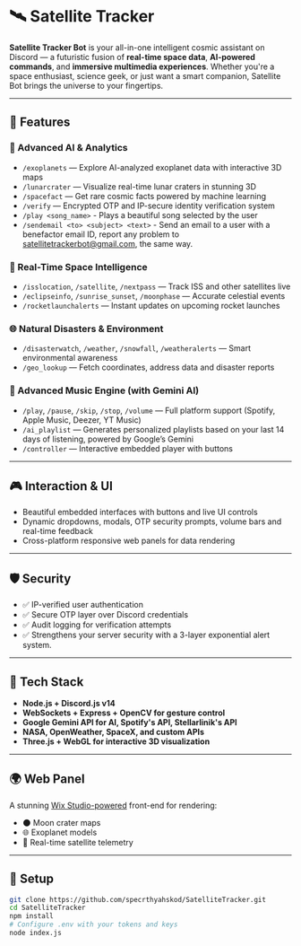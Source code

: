 # 🛰️ Satellite Tracker

**Satellite Tracker Bot** is your all-in-one intelligent cosmic assistant on Discord — a futuristic fusion of **real-time space data**, **AI-powered commands**, and **immersive multimedia experiences**. Whether you're a space enthusiast, science geek, or just want a smart companion, Satellite Bot brings the universe to your fingertips.

---

## 🌌 Features

### 🧠 Advanced AI & Analytics
- `/exoplanets` — Explore AI-analyzed exoplanet data with interactive 3D maps
- `/lunarcrater` — Visualize real-time lunar craters in stunning 3D
- `/spacefact` — Get rare cosmic facts powered by machine learning
- `/verify` — Encrypted OTP and IP-secure identity verification system
- `/play <song_name>` - Plays a beautiful song selected by the user
- `/sendemail <to> <subject> <text>` - Send an email to a user with a benefactor email ID, report any problem to satellitetrackerbot@gmail.com, the same way.

### 🚀 Real-Time Space Intelligence
- `/isslocation`, `/satellite`, `/nextpass` — Track ISS and other satellites live
- `/eclipseinfo`, `/sunrise_sunset`, `/moonphase` — Accurate celestial events
- `/rocketlaunchalerts` — Instant updates on upcoming rocket launches

### 🌐 Natural Disasters & Environment
- `/disasterwatch`, `/weather`, `/snowfall`, `/weatheralerts` — Smart environmental awareness
- `/geo_lookup` — Fetch coordinates, address data and disaster reports

### 🎵 Advanced Music Engine (with Gemini AI)
- `/play`, `/pause`, `/skip`, `/stop`, `/volume` — Full platform support (Spotify, Apple Music, Deezer, YT Music)
- `/ai_playlist` — Generates personalized playlists based on your last 14 days of listening, powered by Google’s Gemini
- `/controller` — Interactive embedded player with buttons

---

## 🎮 Interaction & UI

- Beautiful embedded interfaces with buttons and live UI controls
- Dynamic dropdowns, modals, OTP security prompts, volume bars and real-time feedback
- Cross-platform responsive web panels for data rendering

---

## 🛡️ Security

- ✅ IP-verified user authentication
- ✅ Secure OTP layer over Discord credentials
- ✅ Audit logging for verification attempts
- ✅ Strengthens your server security with a 3-layer exponential alert system.

---

## 🔧 Tech Stack

- **Node.js + Discord.js v14**
- **WebSockets + Express + OpenCV for gesture control**
- **Google Gemini API for AI, Spotify's API, Stellarlinik's API**
- **NASA, OpenWeather, SpaceX, and custom APIs**
- **Three.js + WebGL for interactive 3D visualization**

---

## 🌍 Web Panel

A stunning [Wix Studio-powered](https://www.wix.com/studio) front-end for rendering:
- 🌑 Moon crater maps
- 🌐 Exoplanet models
- 📡 Real-time satellite telemetry

---

## 📌 Setup

```bash
git clone https://github.com/specrthyahskod/SatelliteTracker.git
cd SatelliteTracker
npm install
# Configure .env with your tokens and keys
node index.js
